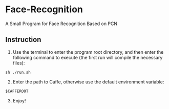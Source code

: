 # Face-Recognition
A Small Program for Face Recognition Based on PCN

## Instruction
1. Use the terminal to enter the program root directory, and then enter the following command to execute (the first run will compile the necessary files):
```
sh ./run.sh
```

2. Enter the path to Caffe, otherwise use the default environment variable:
```
$CAFFEROOT
```

3. Enjoy!